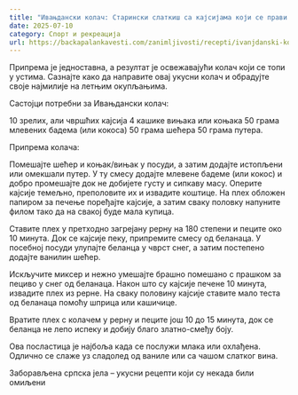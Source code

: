 ```yaml
---
title: "Ивањдански колач: Старински слаткиш са кајсијама који се прави на овај празник"
date: 2025-07-10
category: Спорт и рекреација
url: https://backapalankavesti.com/zanimljivosti/recepti/ivanjdanski-kolac-starinski-slatkis-sa-kajsijama-koji-se-pravi-na-ovaj-praznik/
---
```


Припрема је једноставна, а резултат је освежавајући колач који се топи у устима. Сазнајте како да направите овај укусни колач и обрадујте своје најмилије на летњим окупљањима.

Састојци потребни за Ивањдански колач:

10 зрелих, али чвршћих кајсија
4 кашике вињака или коњака
50 грама млевених бадема (или кокоса)
50 грама шећера
50 грама путера.

Припрема колача:

Помешајте шећер и коњак/вињак у посуди, а затим додајте истопљени или омекшали путер. У ту смесу додајте млевене бадеме (или кокос) и добро промешајте док не добијете густу и сипкаву масу. Оперите кајсије темељно, преполовите их и извадите коштице. На плех обложен папиром за печење поређајте кајсије, а затим сваку половку напуните филом тако да на свакој буде мала купица.

Ставите плех у претходно загрејану рерну на 180 степени и пеците око 10 минута. Док се кајсије пеку, припремите смесу од беланаца. У посебној посуди улупајте беланца у чврст снег, а затим постепено додајте ванилин шећер.

Искључите миксер и нежно умешајте брашно помешано с прашком за пециво у снег од беланаца. Након што су кајсије печене 10 минута, извадите плех из рерне. На сваку половину кајсије ставите мало теста од беланаца помоћу шприца или кашичице.

Вратите плех с колачем у рерну и пеците још 10 до 15 минута, док се беланца не лепо испеку и добију благо златно-смеђу боју.

Ова посластица је најбоља када се послужи млака или охлађена. Одлично се слаже уз сладолед од ваниле или са чашом слатког вина.

Заборављена српска јела – укусни рецепти који су некада били омиљени
